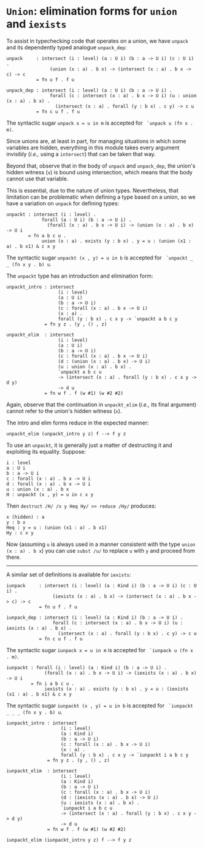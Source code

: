 # `Union`: elimination forms for `union` and `iexists`

To assist in typechecking code that operates on a union, we have
`unpack` and its dependently typed analogue `unpack_dep`:

    unpack     : intersect (i : level) (a : U i) (b : a -> U i) (c : U i) .
                    (union (x : a) . b x) -> (intersect (x : a) . b x -> c) -> c
               = fn u f . f u

    unpack_dep : intersect (i : level) (a : U i) (b : a -> U i) .
                    forall (c : intersect (x : a) . b x -> U i) (u : union (x : a) . b x) .
                      (intersect (x : a) . forall (y : b x) . c y) -> c u
               = fn c u f . f u

The syntactic sugar `unpack x = u in m` is accepted for
`` `unpack u (fn x . m)``.

Since unions are, at least in part, for managing situations in which
some variables are hidden, everything in this module takes every
argument invisibly (*i.e.,* using a `intersect`) that can be taken
that way.

Beyond that, observe that in the body of `unpack` and `unpack_dep`,
the union's hidden witness (`x`) is bound using intersection, which
means that the body cannot use that variable.

This is essential, due to the nature of union types.  Nevertheless,
that limitation can be problematic when defining a type based on a
union, so we have a variation on `unpack` for defining types:

    unpackt : intersect (i : level) .
                 forall (a : U i) (b : a -> U i) .
                   (forall (x : a) . b x -> U i) -> (union (x : a) . b x) -> U i
            = fn a b c u .
                 union (x : a) . exists (y : b x) . y = u : (union (x1 : a) . b x1) & c x y

The syntactic sugar `unpackt (x , y) = u in b` is accepted for
`` `unpackt _ _ (fn x y . b) u``.

The `unpackt` type has an introduction and elimination form:

    unpackt_intro : intersect
                       (i : level)
                       (a : U i)
                       (b : a -> U i)
                       (c : forall (x : a) . b x -> U i)
                       (x : a) .
                       forall (y : b x) . c x y -> `unpackt a b c y
                  = fn y z . (y , () , z)

    unpackt_elim  : intersect
                       (i : level)
                       (a : U i)
                       (b : a -> U i)
                       (c : forall (x : a) . b x -> U i)
                       (d : (union (x : a) . b x) -> U i)
                       (u : union (x : a) . b x) .
                       `unpackt a b c u
                       -> (intersect (x : a) . forall (y : b x) . c x y -> d y)
                       -> d u
                  = fn w f . f (w #1) (w #2 #2)

Again, observe that the continuation in `unpackt_elim` (*i.e.,* its
final argument) cannot refer to the union's hidden witness (`x`).

The intro and elim forms reduce in the expected manner:

    unpackt_elim (unpackt_intro y z) f --> f y z


To use an `unpackt`, it is generally just a matter of destructing it
and exploiting its equality.  Suppose:

    i : level
    a : U i
    b : a -> U i
    c : forall (x : a) . b x -> U i
    d : forall (x : a) . b x -> U i
    u : union (x : a) . b x
    H : unpackt (x , y) = u in c x y

Then `destruct /H/ /x y Heq Hy/ >> reduce /Hy/` produces:

    x (hidden) : a
    y : b x
    Heq : y = u : (union (x1 : a) . b x1)
    Hy : c x y

Now (assuming `u` is always used in a manner consistent with the type
`union (x : a) . b x`) you can use `subst /u/` to replace `u` with `y`
and proceed from there.

---

A similar set of definitions is available for `iexists`:

    iunpack     : intersect (i : level) (a : Kind i) (b : a -> U i) (c : U i) .
                     (iexists (x : a) . b x) -> (intersect (x : a) . b x -> c) -> c
                = fn u f . f u

    iunpack_dep : intersect (i : level) (a : Kind i) (b : a -> U i) .
                     forall (c : intersect (x : a) . b x -> U i) (u : iexists (x : a) . b x) .
                       (intersect (x : a) . forall (y : b x) . c y) -> c u
                = fn c u f . f u

The syntactic sugar `iunpack x = u in m` is accepted for
`` `iunpack u (fn x . m)``.

    iunpackt : forall (i : level) (a : Kind i) (b : a -> U i) .
                  (forall (x : a) . b x -> U i) -> (iexists (x : a) . b x) -> U i
             = fn i a b c u .
                  iexists (x : a) . exists (y : b x) . y = u : (iexists (x1 : a) . b x1) & c x y

The syntactic sugar `iunpackt (x , y) = u in b` is accepted for
`` `iunpackt _ _ _ (fn x y . b) u``.

    iunpackt_intro : intersect
                        (i : level)
                        (a : Kind i)
                        (b : a -> U i)
                        (c : forall (x : a) . b x -> U i)
                        (x : a) .
                        forall (y : b x) . c x y -> `iunpackt i a b c y
                   = fn y z . (y , () , z)

    iunpackt_elim  : intersect
                        (i : level)
                        (a : Kind i)
                        (b : a -> U i)
                        (c : forall (x : a) . b x -> U i)
                        (d : (iexists (x : a) . b x) -> U i)
                        (u : iexists (x : a) . b x) .
                        `iunpackt i a b c u
                        -> (intersect (x : a) . forall (y : b x) . c x y -> d y)
                        -> d u
                   = fn w f . f (w #1) (w #2 #2)

    iunpackt_elim (iunpackt_intro y z) f --> f y z

